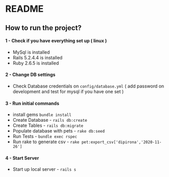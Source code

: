 # README

## How to run the project?
#### 1 - Check if you have everything set up ( linux )
- MySql is installed
- Rails 5.2.4.4 is installed
- Ruby 2.6.5 is installed
#### 2 - Change DB settings
- Check Database credentials on `config/database.yml` ( add password on development and test for mysql if you have one set )
#### 3 - Run initial commands
- install gems `bundle install` 
- Create Database - `rails db:create`
- Create Tables - `rails db:migrate`
- Populate database with pets - `rake db:seed `
- Run Tests - `bundle exec rspec`
- Run rake to generate csv  - `rake pet:export_csv['dipirona','2020-11-26']`
#### 4 - Start Server
- Start up local server - `rails s`
